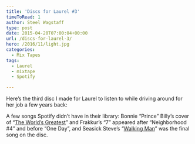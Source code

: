 ```yaml
---
title: 'Discs for Laurel #3'
timeToRead: 1 
author: Steel Wagstaff
type: post
date: 2015-04-20T07:00:04+00:00
url: /discs-for-laurel-3/
hero: /2016/11/light.jpg
categories:
  - Mix Tapes
tags:
  - Laurel
  - mixtape
  - Spotify

---
```

Here&#8217;s the third disc I made for Laurel to listen to while driving around for her job a few years back:



A few songs Spotify didn&#8217;t have in their library: Bonnie &#8220;Prince&#8221; Billy&#8217;s cover of &#8220;<a href="https://www.youtube.com/watch?v=ugVdiUhlOBk" target="_blank">The World&#8217;s Greatest</a>&#8221; and Frakkur&#8217;s &#8220;7&#8221; appeared after &#8220;Neighborhood #4&#8221; and before &#8220;One Day&#8221;, and Seasick Steve&#8217;s &#8220;<a href="https://www.youtube.com/watch?v=Kjggg1eZt-g" target="_blank">Walking Man</a>&#8221; was the final song on the disc.